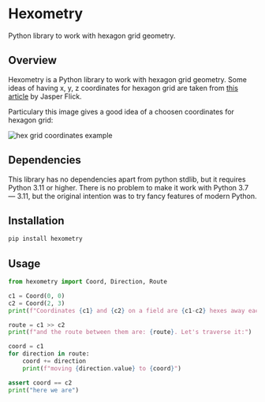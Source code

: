 # Hexometry
Python library to work with hexagon grid geometry.

## Overview
Hexometry is a Python library to work with hexagon grid geometry.
Some ideas of having x, y, z coordinates for hexagon grid are taken from [this article](https://catlikecoding.com/unity/tutorials/hex-map/part-1/) by Jasper Flick.

Particulary this image gives a good idea of a choosen coordinates for hexagon grid:

![hex grid coordinates example](https://catlikecoding.com/unity/tutorials/hex-map/part-1/hexagonal-coordinates/cube-diagram.png)

## Dependencies
This library has no dependencies apart from python stdlib, but it requires Python 3.11 or higher.
There is no problem to make it work with Python 3.7 — 3.11, but the original intention was to try fancy features of modern Python.

## Installation
```bash
pip install hexometry
```

## Usage
```python
from hexometry import Coord, Direction, Route

c1 = Coord(0, 0)
c2 = Coord(2, 3)
print(f"Coordinates {c1} and {c2} on a field are {c1-c2} hexes away each other")

route = c1 >> c2
print(f"and the route between them are: {route}. Let's traverse it:")

coord = c1
for direction in route:
    coord += direction
    print(f"moving {direction.value} to {coord}")

assert coord == c2
print("here we are")
```
